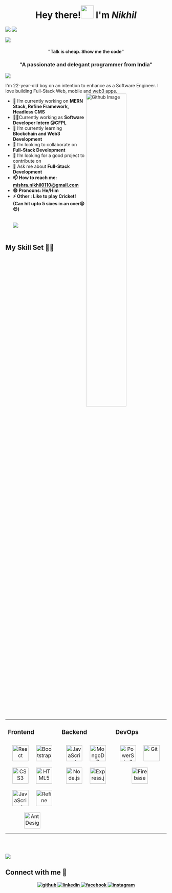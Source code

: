 
<!-- <img align="centre" src="https://media.giphy.com/media/2juvZoQ3oLa4U/giphy.gif" />  -->

<p>
  <h1 align="center"><b>Hey there!<img src="https://media.giphy.com/media/hvRJCLFzcasrR4ia7z/giphy.gif" width="40px"> I'm <i>Nikhil</i></b></h1>

<img src="https://github.com/mishra-nikhil0110/mishra-nikhil0110/assets/105505070/d7e9d7e5-cc0a-4ad0-827d-05a540d1da8e" >
<a><img src="https://komarev.com/ghpvc/?username=mishra-nikhil0110&style=for-the-badge&color=orange"></a>

</p>

<p>
  <a href="https://github.com/404"><img src="https://user-images.githubusercontent.com/73097560/115834477-dbab4500-a447-11eb-908a-139a6edaec5c.gif"></a>
  <h4 align="center"><b>"Talk is cheap. Show me the code"</b></h4>
  <h3 align="center"><b>"A passionate and delegant programmer from India"</b></h3>
    <a href="https://github.com/404"><img src="https://user-images.githubusercontent.com/73097560/115834477-dbab4500-a447-11eb-908a-139a6edaec5c.gif"></a>

</p>

I'm 22-year-old boy on an intention to enhance as a Software Engineer. I love building Full-Stack Web, mobile and web3 apps.
<img width="50%" align="right" alt="Github Image" src="https://raw.githubusercontent.com/onimur/.github/master/.resources/git-header.svg" />
- 🔭 I’m currently working on <b>MERN Stack, Refine Framework, Headless CMS</b>
- 👨‍💻Currently working as <b>Software Developer Intern @CFPL</b>
- 🌱 I’m currently learning <b>Blockchain and Web3 Development</b>
- 👯 I’m looking to collaborate on <b>Full-Stack Development</b>
- 🤔 I’m looking for a good project to contribute on
- 💬 Ask me about <b>Full-Stack Development<b/>
 - 📫 How to reach me: <b> [mishra.nikhil0110@gmail.com](mailto:mishra.nikhil0110@gmail.com) </b>
- 😄 Pronouns: <b>He/Him</b>
- ⚡ Other : Like to play Cricket! (Can hit upto 5 sixes in an over😎😊) 
  </br>
  </br>
  </br>
 <a href="https://github.com/404"><img src="https://user-images.githubusercontent.com/73097560/115834477-dbab4500-a447-11eb-908a-139a6edaec5c.gif"></a>
  </br>
  </br>
## My Skill Set 👩‍💻

<table><tr><td valign="top" width="33%">



### Frontend  
   
<div align="center">  
<img style="margin: 10px" src="https://profilinator.rishav.dev/skills-assets/react-original-wordmark.svg" alt="React" height="50" />  
<img style="margin: 10px" src="https://profilinator.rishav.dev/skills-assets/bootstrap-plain.svg" alt="Bootstrap" height="50" />  
<img style="margin: 10px" src="https://profilinator.rishav.dev/skills-assets/css3-original-wordmark.svg" alt="CSS3" height="50" />  
<img style="margin: 10px" src="https://profilinator.rishav.dev/skills-assets/html5-original-wordmark.svg" alt="HTML5" height="50" />  
<img style="margin: 10px" src="https://profilinator.rishav.dev/skills-assets/javascript-original.svg" alt="JavaScript" height="50" />  
<img style="margin: 10px" src="https://github.com/mishra-nikhil0110/mishra-nikhil0110/assets/105505070/4728b126-a683-4411-af46-c79db98ebde3" alt="Refine" height="50" />  
<img style="margin: 10px" src="https://github.com/mishra-nikhil0110/mishra-nikhil0110/assets/105505070/bae72724-da92-4b2d-be2a-44997250eecc" alt="Ant Design" height="50" />  
</div>



</td><td valign="top" width="33%">



### Backend
   
<div align="center">  
<img style="margin: 10px" src="https://profilinator.rishav.dev/skills-assets/javascript-original.svg" alt="JavaScript" height="50" />  
<img style="margin: 10px" src="https://profilinator.rishav.dev/skills-assets/mongodb-original-wordmark.svg" alt="MongoDB" height="50" />  
<img style="margin: 10px" src="https://profilinator.rishav.dev/skills-assets/nodejs-original-wordmark.svg" alt="Node.js" height="50" />  
<img style="margin: 10px" src="https://profilinator.rishav.dev/skills-assets/express-original-wordmark.svg" alt="Express.js" height="50" />  
</div>

</td><td valign="top" width="33%">



### DevOps  
   
<div align="center">  
<img style="margin: 10px" src="https://profilinator.rishav.dev/skills-assets/powershell.png" alt="PowerShell" height="50" />  
<img style="margin: 10px" src="https://profilinator.rishav.dev/skills-assets/git-scm-icon.svg" alt="Git" height="50" />  
<img style="margin: 10px" src="https://profilinator.rishav.dev/skills-assets/firebase.png" alt="Firebase" height="50" />  
</div>
</td></tr></table>  
<br/>  
<br/>
<div align="center">

</div>  

<a href="https://github.com/404"><img src="https://user-images.githubusercontent.com/73097560/115834477-dbab4500-a447-11eb-908a-139a6edaec5c.gif"></a>
## Connect with me 🚀

<div align="center">
<a href="https://github.com/https://github.com/pulkit-30" target="_blank">
<img src=https://img.shields.io/badge/github-%2324292e.svg?&style=for-the-badge&logo=github&logoColor=white alt=github style="margin-bottom: 5px;" />
</a>
<a href="https://linkedin.com/in/www.linkedin.com/in/pulkit-gupta-707459214" target="_blank">
<img src=https://img.shields.io/badge/linkedin-%231E77B5.svg?&style=for-the-badge&logo=linkedin&logoColor=white alt=linkedin style="margin-bottom: 5px;" />
</a>
<a href="https://www.facebook.com/https://www.facebook.com/profile.php?id=100013565554132" target="_blank">
<img src=https://img.shields.io/badge/facebook-%232E87FB.svg?&style=for-the-badge&logo=facebook&logoColor=white alt=facebook style="margin-bottom: 5px;" />
</a>
<a href="https://instagram.com/https://www.instagram.com/i_pulkit_gupta/" target="_blank">
<img src=https://img.shields.io/badge/instagram-%23000000.svg?&style=for-the-badge&logo=instagram&logoColor=white alt=instagram style="margin-bottom: 5px;" />
</a>  
</div>  
<br/>
<br/>  


































